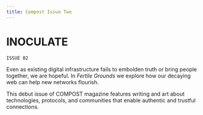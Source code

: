 ```yaml
---
title: Compost Issue Two
---
```


# INOCULATE

`ISSUE 02`

Even as existing digital infrastructure fails to embolden truth or bring people together, we are hopeful. In _Fertile Grounds_ we explore how our decaying web can help new networks flourish.

This debut issue of COMPOST magazine features writing and art about technologies, protocols, and communities that enable authentic and trustful connections.
